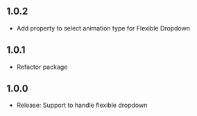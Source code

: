 ## 1.0.2

* Add property to select animation type for Flexible Dropdown

## 1.0.1

* Refactor package

## 1.0.0

* Release: Support to handle flexible dropdown
